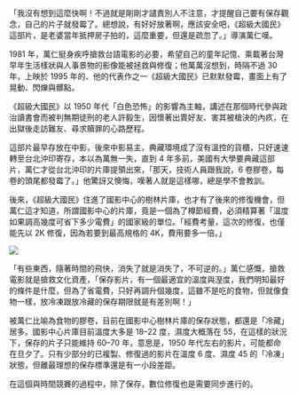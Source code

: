 「我沒有想到這麼快啊！不過就是剛剛才譴責別人不注意，才提醒自己要有保存觀念，自己的片子就發霉了。總想說，有好好放著啊，應該安全吧，《超級大國民》這部片，是老婆當年抵押房子拍的，這麼重要，但還是疏忽了。」導演萬仁嘆。

1981 年，萬仁挺身疾呼搶救台語電影的必要，希望自己的童年記憶、乘載著台灣早年生活樣狀與人事景物的影像能被拯救與修復；他萬萬沒想到，時隔不過 30 年，上映於 1995 年的、他的代表作之一《超級大國民》已默默發霉，畫面上有了晃動、閃爍與髒點。

《超級大國民》以 1950 年代「白色恐怖」的影響為主軸，講述在那個時代參與政治讀書會而被判無期徒刑的老人許毅生，因懷著出賣好友、害其被槍決的內疚，在出獄後走訪難友、尋求贖罪的心路歷程。

這部片最早存放在中影，後來中影易主，典藏環境成了沒有溫控的貨櫃，只好速速轉至台北沖印寄存，本以為萬無一失，直到 4 年多前，美國有大學要典藏這部片，萬仁才從台北沖印的片庫提領出來，「那天，技術人員跟我說，6 卷膠卷，每卷的頭尾都發霉了。」他驚訝又懊悔，嘆著人就是這樣哪，總是學不會教訓。

後來，《超級大國民》住進了國影中心的樹林片庫，也才有了後來的修復機會，但萬仁這才知道，所謂國影中心的片庫，竟是一個為了樽節經費，必須精算著「溫度如果調高幾度可省下多少電費」的國家級的單位。「經費考量，這次的修復，也僅能先以 2K 修復，因為若要到最高規格的 4K，費用要多一倍。」

<img src="images/director.jpg" class="img-responsive margin-v">

「有些東西，隨著時間的飛快，消失了就是消失了，不可逆的。」萬仁感慨，搶救電影就是搶救文化資產，「保存影片，有一個最適宜的溫度與溼度，我們明知最好的條件是什麼，但為了省電費，只好再調升個幾度，這雖不是吃的食物，但就像食物一樣，放冷凍跟放冷藏的保存期限就是有差別啊！」

被萬仁比喻為食物的膠卷，目前在國影中心樹林片庫的保存狀態，都還是「冷藏」居多。國影中心片庫目前溫度大多是 18–22 度，濕度大概落在 55，在這樣的狀況下，保存的片子只能維持 60–70 年，意思是，1950 年代左右的影片，可能都命在旦夕了。只有少部分的已複製、修復過的影片在溫度 6 度、濕度 45 的「冷凍」狀態，但離最理想的保存標準還是有一小段差距。

在這個與時間競賽的過程中，除了保存，數位修復也是需要同步進行的。
